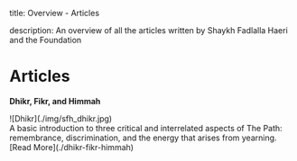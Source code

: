 title: Overview - Articles

description: An overview of all the articles written by Shaykh Fadlalla Haeri and the Foundation

# Articles

<div markdown="1" class="card article sidebar center">

**Dhikr, Fikr, and Himmah**

<div markdown="2" class="article-image">
![Dhikr](./img/sfh_dhikr.jpg)
</div>

<div markdown="3" class="article-para">
A basic introduction to three critical and interrelated aspects of The Path: remembrance, discrimination, and the energy that arises from yearning.
</div>

<div markdown="3" class="article-link">
[Read More](./dhikr-fikr-himmah)
</div>

</div>